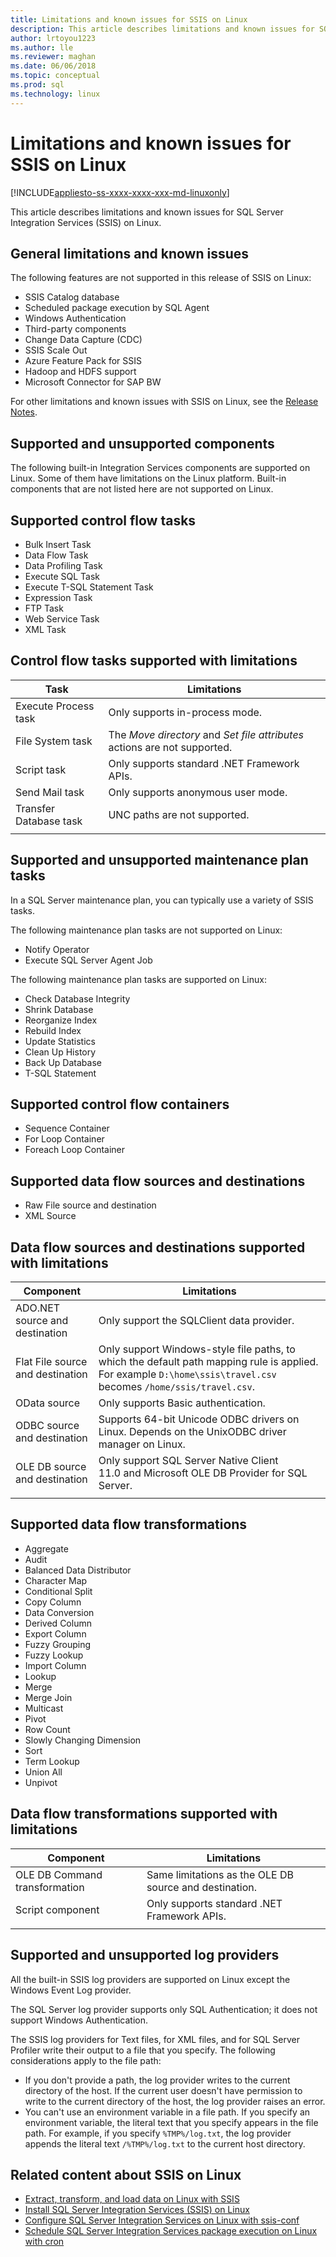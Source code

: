 ```yaml
---
title: Limitations and known issues for SSIS on Linux
description: This article describes limitations and known issues for SQL Server Integration Services (SSIS) on Linux computers
author: lrtoyou1223 
ms.author: lle 
ms.reviewer: maghan
ms.date: 06/06/2018
ms.topic: conceptual
ms.prod: sql
ms.technology: linux
---
```

# Limitations and known issues for SSIS on Linux

[!INCLUDE[appliesto-ss-xxxx-xxxx-xxx-md-linuxonly](../includes/appliesto-ss-xxxx-xxxx-xxx-md-linuxonly.md)]

This article describes limitations and known issues for SQL Server Integration Services (SSIS) on Linux.

## General limitations and known issues

The following features are not supported in this release of SSIS on Linux:
  - SSIS Catalog database
  - Scheduled package execution by SQL Agent
  - Windows Authentication
  - Third-party components
  - Change Data Capture (CDC)
  - SSIS Scale Out
  - Azure Feature Pack for SSIS
  - Hadoop and HDFS support
  - Microsoft Connector for SAP BW

For other limitations and known issues with SSIS on Linux, see the [Release Notes](sql-server-linux-release-notes.md#ssis).

## <a name="components"></a> Supported and unsupported components

The following built-in Integration Services components are supported on Linux. Some of them have limitations on the Linux platform. Built-in components that are not listed here are not supported on Linux.

## Supported control flow tasks
- Bulk Insert Task
- Data Flow Task
- Data Profiling Task
- Execute SQL Task
- Execute T-SQL Statement Task
- Expression Task
- FTP Task
- Web Service Task
- XML Task

## Control flow tasks supported with limitations

| Task | Limitations |
|------------|---|
| Execute Process task | Only supports in-process mode. |
| File System task | The *Move directory* and *Set file attributes* actions are not supported. |
| Script task | Only supports standard .NET Framework APIs. |
| Send Mail task | Only supports anonymous user mode. |
| Transfer Database task | UNC paths are not supported. |
| | |

## Supported and unsupported maintenance plan tasks

In a SQL Server maintenance plan, you can typically use a variety of SSIS tasks.

The following maintenance plan tasks are not supported on Linux:
- Notify Operator
- Execute SQL Server Agent Job

The following maintenance plan tasks are supported on Linux:
- Check Database Integrity
- Shrink Database
- Reorganize Index
- Rebuild Index
- Update Statistics
- Clean Up History
- Back Up Database
- T-SQL Statement

## Supported control flow containers
- Sequence Container
- For Loop Container
- Foreach Loop Container

## Supported data flow sources and destinations
- Raw File source and destination
- XML Source

## Data flow sources and destinations supported with limitations

| Component | Limitations |
|------------|---|
| ADO.NET source and destination | Only support the SQLClient data provider. |
| Flat File source and destination | Only support Windows-style file paths, to which the default path mapping rule is applied. For example `D:\home\ssis\travel.csv` becomes `/home/ssis/travel.csv`. |
| OData source | Only supports Basic authentication. |
| ODBC source and destination | Supports 64-bit Unicode ODBC drivers on Linux. Depends on the UnixODBC driver manager on Linux. |
| OLE DB source and destination | Only support SQL Server Native Client 11.0 and Microsoft OLE DB Provider for SQL Server. |
| | |

## Supported data flow transformations
- Aggregate
- Audit
- Balanced Data Distributor
- Character Map
- Conditional Split
- Copy Column
- Data Conversion
- Derived Column
- Export Column
- Fuzzy Grouping
- Fuzzy Lookup
- Import Column
- Lookup
- Merge
- Merge Join
- Multicast
- Pivot
- Row Count
- Slowly Changing Dimension
- Sort
- Term Lookup
- Union All
- Unpivot

## Data flow transformations supported with limitations

| Component | Limitations |
|------------|---|
| OLE DB Command transformation | Same limitations as the OLE DB source and destination. |
| Script component | Only supports standard .NET Framework APIs. |
| | |

## Supported and unsupported log providers
All the built-in SSIS log providers are supported on Linux except the Windows Event Log provider.

The SQL Server log provider supports only SQL Authentication; it does not support Windows Authentication.

The SSIS log providers for Text files, for XML files, and for SQL Server Profiler write their output to a file that you specify. The following considerations apply to the file path:
-   If you don't provide a path, the log provider writes to the current directory of the host. If the current user doesn't have permission to write to the current directory of the host, the log provider raises an error.
-   You can't use an environment variable in a file path. If you specify an environment variable, the literal text that you specify appears in the file path. For example, if you specify `%TMP%/log.txt`, the log  provider appends the literal text `/%TMP%/log.txt` to the current host directory.

## Related content about SSIS on Linux
-   [Extract, transform, and load data on Linux with SSIS](sql-server-linux-migrate-ssis.md)
-   [Install SQL Server Integration Services (SSIS) on Linux](sql-server-linux-setup-ssis.md)
-   [Configure SQL Server Integration Services on Linux with ssis-conf](sql-server-linux-configure-ssis.md)
-   [Schedule SQL Server Integration Services package execution on Linux with cron](sql-server-linux-schedule-ssis-packages.md)
